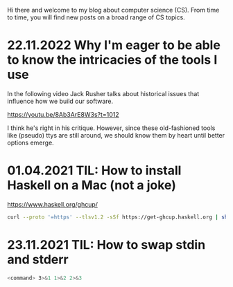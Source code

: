 Hi there and welcome to my blog about computer science (CS).
From time to time, you will find new posts on a broad range of CS topics.

# 22.11.2022 Why I'm eager to be able to know the intricacies of the tools I use

In the following video Jack Rusher talks about historical issues that influence how we build our software.

https://youtu.be/8Ab3ArE8W3s?t=1012

I think he's right in his critique.
However, since these old-fashioned tools like (pseudo) ttys are still around, we should know them by heart until better options emerge.


# 01.04.2021 TIL: How to install Haskell on a Mac (not a joke)

https://www.haskell.org/ghcup/

```sh
curl --proto '=https' --tlsv1.2 -sSf https://get-ghcup.haskell.org | sh
```

# 23.11.2021 TIL: How to swap stdin and stderr

```sh
<command> 3>&1 1>&2 2>&3
```
